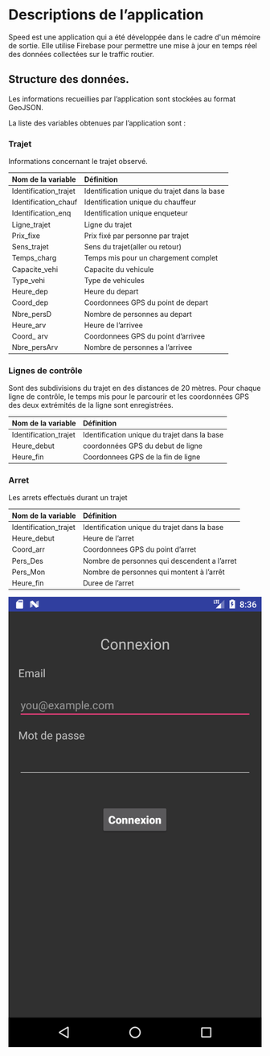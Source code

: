 # Descriptions de l’application 
Speed est une application qui a été développée dans le cadre d'un mémoire de sortie.
Elle utilise Firebase pour permettre une mise à jour en temps réel des données collectées sur le traffic routier.

## Structure des données.
Les informations recueillies par l’application sont stockées au format GeoJSON.

La liste des variables obtenues par l’application sont  :

### Trajet
Informations concernant le trajet observé.

|Nom de la variable | Définition |
| :---------------- | :--------- |
|Identification_trajet | Identification unique du trajet dans la base|
|Identification_chauf | Identification unique du chauffeur|
|Identification_enq|Identification unique enqueteur|
|Ligne_trajet|Ligne du trajet|
|Prix_fixe|Prix fixé par personne par trajet|
|Sens_trajet|Sens du trajet(aller ou retour)|
|Temps_charg|Temps mis pour un chargement complet|
|Capacite_vehi|Capacite du vehicule|
|Type_vehi|Type de vehicules|
|Heure_dep | Heure du depart|
|Coord_dep | Coordonnees GPS du point de depart|
|Nbre_persD| Nombre de personnes au depart|
|Heure_arv |Heure de l’arrivee|
|Coord_ arv| Coordonnees GPS du point d’arrivee|
|Nbre_persArv| Nombre de personnes  a l’arrivee|



### Lignes de contrôle
Sont des subdivisions du trajet en des distances de 20 mètres. 
Pour chaque ligne de contrôle, le temps mis pour le parcourir et les coordonnées GPS des deux extrémités de la ligne sont enregistrées.

|Nom de la variable | Définition |
| :---------------- | :--------- |
|Identification_trajet | Identification unique du trajet dans la base |
|Heure_debut |coordonnées GPS du debut de ligne|
|Heure_fin | Coordonnees GPS de la fin de ligne |


### Arret
Les arrets effectués durant un trajet

|Nom de la variable | Définition |
| :---------------- | :--------- |
|Identification_trajet | Identification unique du trajet dans la base|
|Heure_debut | Heure de l’arret |
| Coord_arr | Coordonnees GPS du point d’arret|
| Pers_Des | Nombre de personnes qui descendent a l’arret |
|Pers_Mon | Nombre de personnes qui montent à l’arrêt| 
|Heure_fin  |Duree de l’arret|

![Screenshot](login.png)

